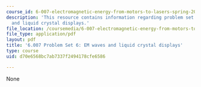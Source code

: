 ```yaml
---
course_id: 6-007-electromagnetic-energy-from-motors-to-lasers-spring-2011
description: 'This resource contains information regarding problem set 6: EM waves
  and liquid crystal displays.'
file_location: /coursemedia/6-007-electromagnetic-energy-from-motors-to-lasers-spring-2011/d70e6568bc7ab7337f2494178cfe6586_MIT6_007S11_PS6.pdf
file_type: application/pdf
layout: pdf
title: '6.007 Problem Set 6: EM waves and liquid crystal displays'
type: course
uid: d70e6568bc7ab7337f2494178cfe6586

---
```

None